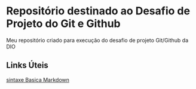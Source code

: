# Repositório destinado ao Desafio de Projeto do Git e Github
Meu repositório criado para execução do desafio de projeto Git/Github da DIO

## Links Úteis
[sintaxe Basica Markdown](https://www.markdownguide.org/basic-syntax/)
